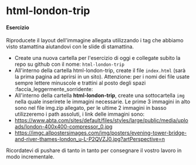 # html-london-trip
#### Esercizio
Riproducete il layout dell'immagine allegata utilizzando i tag che abbiamo visto stamattina aiutandovi con le slide di stamattina.
- Create una nuova cartella per l'esercizio di oggi e collegate subito la repo su github con il nome: `html-london-trip`
- All'interno della cartella html-london-trip, create il file `index.html` (sarà la prima pagina ad aprirsi in un sito).
  Attenzione: per i nomi dei file usate sempre lettere minuscole e trattini al posto degli spazi :faccia_leggermente_sorridente:
- All'interno della cartella <b>html-london-trip</b>, create una sottocartella `img` nella quale inserirete le immagini necessarie.
Le prime 3 immagini in alto sono nel file img.zip allegato, per le ultime 2 immagini in basso utilizzeremo i path assoluti, i link delle immagini sono:
- https://www.abta.com/sites/default/files/styles/large/public/media/uploads/london-400x400-compressor_0.jpg
- https://imgc.allpostersimages.com/img/posters/evening-tower-bridge-and-river-thames-london_u-L-P2QVZJ0.jpg?artPerspective=n

Ricordatevi di pushare di tanto in tanto per consegnare il vostro lavoro in modo incrementale.
